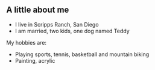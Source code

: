 ## A little about me
- I live in Scripps Ranch, San Diego
- I am married, two kids, one dog named Teddy

My hobbies are:
- Playing sports, tennis, basketball and mountain biking
- Painting, acrylic
